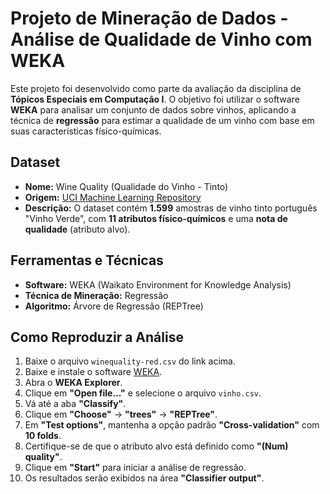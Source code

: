 # Projeto de Mineração de Dados - Análise de Qualidade de Vinho com WEKA

Este projeto foi desenvolvido como parte da avaliação da disciplina de **Tópicos Especiais em Computação I**. O objetivo foi utilizar o software **WEKA** para analisar um conjunto de dados sobre vinhos, aplicando a técnica de **regressão** para estimar a qualidade de um vinho com base em suas características físico-químicas.

## Dataset

- **Nome:** Wine Quality (Qualidade do Vinho - Tinto)  
- **Origem:** [UCI Machine Learning Repository](https://archive.ics.uci.edu/ml/datasets/wine+quality)  
- **Descrição:** O dataset contém **1.599** amostras de vinho tinto português "Vinho Verde", com **11 atributos físico-químicos** e uma **nota de qualidade** (atributo alvo).

## Ferramentas e Técnicas

- **Software:** WEKA (Waikato Environment for Knowledge Analysis)  
- **Técnica de Mineração:** Regressão  
- **Algoritmo:** Árvore de Regressão (REPTree)

## Como Reproduzir a Análise

1. Baixe o arquivo `winequality-red.csv` do link acima.  
1. Baixe e instale o software [WEKA](https://www.cs.waikato.ac.nz/ml/weka/).  
2. Abra o **WEKA Explorer**.  
3. Clique em **"Open file..."** e selecione o arquivo `vinho.csv`.  
4. Vá até a aba **"Classify"**.  
5. Clique em **"Choose"** → **"trees"** → **"REPTree"**.  
6. Em **"Test options"**, mantenha a opção padrão **"Cross-validation"** com **10 folds**.  
7. Certifique-se de que o atributo alvo está definido como **"(Num) quality"**.  
8. Clique em **"Start"** para iniciar a análise de regressão.  
9. Os resultados serão exibidos na área **"Classifier output"**.
